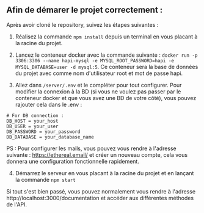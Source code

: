 ## Afin de démarer le projet correctement : 

Après avoir cloné le repository, suivez les étapes suivantes :

1. Réalisez la commande ```npm install``` depuis un terminal en vous placant à la racine du projet.

2. Lancez le conteneur docker avec la commande suivante : ```docker run -p 3306:3306 --name hapi-mysql -e MYSQL_ROOT_PASSWORD=hapi -e MYSQL_DATABASE=user -d mysql:5```. Ce conteneur sera la base de données du projet avec comme nom d'utilisateur root et mot de passe hapi.

3. Allez dans ``/server/.env`` et le compléter pour tout configurer. Pour modifier la connexion à la BD (si vous ne voulez pas passer par le conteneur docker et que vous avez une BD de votre côté), vous pouvez rajouter cela dans le .env :
``` 
# For DB connection :
DB_HOST = your_host
DB_USER = your_user
DB_PASSWORD = your_password
DB_DATABASE = your_database_name
```
PS : Pour configurer les mails, vous pouvez vous rendre à l'adresse suivante : https://ethereal.email/ et créer un nouveau compte, cela vous donnera une configuration fonctionnelle rapidement.

4. Démarrez le serveur en vous placant à la racine du projet et en lançant la commande ```npm start```

Si tout s'est bien passé, vous pouvez normalement vous rendre à l'adresse http://localhost:3000/documentation et accéder aux différentes méthodes de l'API.
